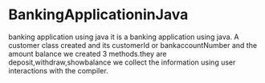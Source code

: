 # BankingApplicationinJava
banking application using java
it is a banking application using java.
A customer class created and its customerId or bankaccountNumber and the amount balance
we created 3 methods.they are deposit,withdraw,showbalance
we collect the information using user interactions with the compiler.

